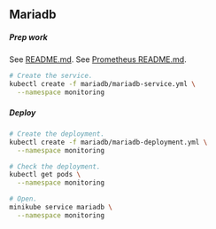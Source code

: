 ## Mariadb

##### Prep work

See [README.md](../README.md).
See [Prometheus README.md](../prometheus/README.md).

```bash
# Create the service.
kubectl create -f mariadb/mariadb-service.yml \
  --namespace monitoring
```

##### Deploy

```bash
# Create the deployment.
kubectl create -f mariadb/mariadb-deployment.yml \
  --namespace monitoring

# Check the deployment.
kubectl get pods \
  --namespace monitoring

# Open.
minikube service mariadb \
  --namespace monitoring
```
